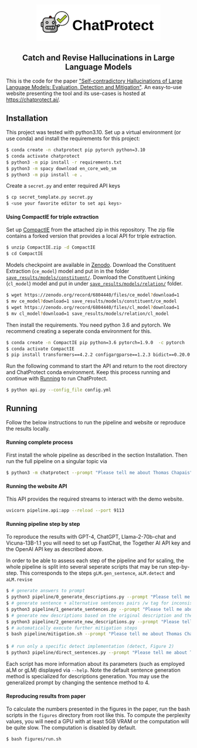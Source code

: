 <div align="center">
<img  src="web/static/images/chatprotect-logo.svg" width="340" />
<h2>Catch and Revise Hallucinations in Large Language Models</h2>
</div>

This is the code for the paper ["Self-contradictory Hallucinations of Large Language Models: Evaluation, Detection and Mitigation"](https://arxiv.org/abs/2305.15852).
An easy-to-use website presenting the tool and its use-cases is hosted at https://chatprotect.ai/. 

## Installation

This project was tested with python3.10.
Set up a virtual environment (or use conda) and install the requirements for this project:
```bash
$ conda create -n chatprotect pip pytorch python=3.10
$ conda activate chatprotect
$ python3 -m pip install -r requirements.txt
$ python3 -m spacy download en_core_web_sm
$ python3 -m pip install -e .
```

Create a `secret.py` and enter required API keys

```bash
$ cp secret_template.py secret.py
$ <use your favorite editor to set api keys>
```

#### Using CompactIE for triple extraction

Set up [CompactIE](https://aclanthology.org/2022.naacl-main.65/) from the attached zip in this repository.
The zip file contains a forked version that provides a local API for triple extraction.

```bash
$ unzip CompactIE.zip -d CompactIE
$ cd CompactIE
```

Models checkpoint are available in [Zenodo](https://zenodo.org/record/6804440).
Download the Constituent Extraction (`ce_model`) model and put in in the folder [`save_results/models/constituent/`](https://github.com/FarimaFatahi/CompactIE/tree/master/save_results/models/constituent/).
Download the Constituent Linking (`cl_model`) model and put in under [`save_results/models/relation/`](https://github.com/FarimaFatahi/CompactIE/tree/master/save_results/models/relation/) folder.

```bash
$ wget https://zenodo.org/record/6804440/files/ce_model?download=1
$ mv ce_model?download=1 save_results/models/constituent/ce_model
$ wget https://zenodo.org/record/6804440/files/cl_model?download=1
$ mv cl_model?download=1 save_results/models/relation/cl_model
```

Then install the requirements. You need python 3.6 and pytorch. We recommend creating a seperate conda environment for this.

```bash
$ conda create -n CompactIE pip python=3.6 pytorch=1.9.0  -c pytorch
$ conda activate CompactIE
$ pip install transformers==4.2.2 configargparse==1.2.3 bidict==0.20.0 PyYAML==6.0.1
```

Run the following command to start the API and return to the root directory and ChatProtect conda environment.
Keep this process running and continue with [Running](#running) to run ChatProtect.


```bash
$ python api.py --config_file config.yml
```

## Running

Follow the below instructions to run the pipeline and website or reproduce the results locally.

#### Running complete process

First install the whole pipeline as described in the section Installation.
Then run the full pipeline on a singular topic via

```bash
$ python3 -m chatprotect --prompt "Please tell me about Thomas Chapais"
```

#### Running the website API

This API provides the required streams to interact with the demo website.

```bash
uvicorn pipeline.api:app --reload --port 9113
```

#### Running pipeline step by step

To reproduce the results with GPT-4, ChatGPT, Llama-2-70b-chat and Vicuna-13B-1.1 you will need to set up
FastChat, the Together AI API key and the OpenAI API key as described above.

In order to be able to assess each step of the pipeline and for scaling, the whole pipeline is split into several
seperate scripts that may be run step-by-step.
This corresponds to the steps `gLM.gen_sentence`, `aLM.detect` and `aLM.revise`

```bash
$ # generate answers to prompt
$ python3 pipeline/0_generate_descriptions.py --prompt "Please tell me about Thomas Chapais"
$ # generate sentence + alternative sentences pairs /w tag for inconsistency (gen_sentence + detect, Figure 1 + 2)
$ python3 pipeline/1_generate_sentences.py --prompt "Please tell me about Thomas Chapais"
$ # generate new descriptions based on the original description and the tags (first step of revise, Figure 3)
$ python3 pipeline/2_generate_new_descriptions.py --prompt "Please tell me about Thomas Chapais"
$ # automatically execute further mitigation steps
$ bash pipeline/mitigation.sh --prompt "Please tell me about Thomas Chapais" --test_description_dir test/custom/new_descriptions

$ # run only a specific detect implementation (detect, Figure 2)
$ python3 pipeline/direct_sentences.py --prompt "Please tell me about Thomas Chapais"
```

Each script has more information about its parameters (such as employed aLM or gLM) displayed via `--help`.
Note the default sentence generation method is specialized for descriptions generation.
You may use the generalized prompt by changing the sentence method to 4.

#### Reproducing results from paper

To calculate the numbers presented in the figures in the paper, run the bash scripts in the `figures`
directory from root like this.
To compute the perplexity values, you will need a GPU with at least 5GB VRAM or the computation will be quite slow. The computation is disabled by default.
```bash
$ bash figures/run.sh
```
